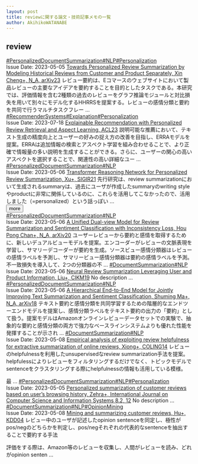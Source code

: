 ```yaml
---
layout: post
title: reviewに関する論文・技術記事メモの一覧
author: AkihikoWATANABE
---
```

## review
<div class="visible-content">
<a class="button" href="articles/PersonalizedDocumentSummarization.html">#PersonalizedDocumentSummarization</a><a class="button" href="articles/NLP.html">#NLP</a><a class="button" href="articles/Personalization.html">#Personalization</a><br><span class="issue_date">Issue Date: 2023-05-05</span>
<a href="https://github.com/AkihikoWatanabe/paper_notes/issues/647">Towards Personalized Review Summarization by Modeling Historical Reviews  from Customer and Product Separately, Xin Cheng+, N_A, arXiv23</a>
<span class="snippet">レビュー要約は、Eコマースのウェブサイトにおいて製品レビューの主要なアイデアを要約することを目的としたタスクである。本研究では、評価情報を含む2種類の過去のレビューをグラフ推論モジュールと対比損失を用いて別々にモデル化するHHRRSを提案する。レビューの感情分類と要約を共同で行うマルチタスクフレー ...</span>
<a class="button" href="articles/RecommenderSystems.html">#RecommenderSystems</a><a class="button" href="articles/Explanation.html">#Explanation</a><a class="button" href="articles/Personalization.html">#Personalization</a><br><span class="issue_date">Issue Date: 2023-07-18</span>
<a href="https://github.com/AkihikoWatanabe/paper_notes/issues/862">Explainable Recommendation with Personalized Review Retrieval and Aspect Learning, ACL23</a>
<span class="snippet">説明可能な推薦において、テキスト生成の精度向上とユーザーの好みの捉え方の改善を目指し、ERRAモデルを提案。ERRAは追加情報の検索とアスペクト学習を組み合わせることで、より正確で情報量の多い説明を生成することができる。さらに、ユーザーの関心の高いアスペクトを選択することで、関連性の高い詳細なユー ...</span>
<a class="button" href="articles/PersonalizedDocumentSummarization.html">#PersonalizedDocumentSummarization</a><a class="button" href="articles/NLP.html">#NLP</a><br><span class="issue_date">Issue Date: 2023-05-06</span>
<a href="https://github.com/AkihikoWatanabe/paper_notes/issues/655">Transformer Reasoning Network for Personalized Review Summarization, Xu+, SIGIR21</a>
<span class="snippet">先行研究は、review summarizationにおいて生成されるsummaryは、過去にユーザが作成したsummaryのwriting styleやproductに非常に関係しているのに、これらを活用してこなかったので、活用しました（=personalized）という話っぽい ...</span>
</div>
<button onclick="showMore(0)">more</button>

<div class="hidden-content">
<a class="button" href="articles/PersonalizedDocumentSummarization.html">#PersonalizedDocumentSummarization</a><a class="button" href="articles/NLP.html">#NLP</a><br><span class="issue_date">Issue Date: 2023-05-06</span>
<a href="https://github.com/AkihikoWatanabe/paper_notes/issues/656">A Unified Dual-view Model for Review Summarization and Sentiment  Classification with Inconsistency Loss, Hou Pong Chan+, N_A, arXiv20</a>
<span class="snippet">ユーザーレビューから要約と感情を取得するために、新しいデュアルビューモデルを提案。エンコーダーがレビューの文脈表現を学習し、サマリーデコーダーが要約を生成。ソースビュー感情分類器はレビューの感情ラベルを予測し、サマリービュー感情分類器は要約の感情ラベルを予測。不一致損失を導入して、2つの分類器の不 ...</span>
<a class="button" href="articles/DocumentSummarization.html">#DocumentSummarization</a><a class="button" href="articles/NLP.html">#NLP</a><br><span class="issue_date">Issue Date: 2023-05-06</span>
<a href="https://github.com/AkihikoWatanabe/paper_notes/issues/658">Neural Review Summarization Leveraging User and Product Information, Liu+, CIKM19</a>
<span class="snippet">No description ...</span>
<a class="button" href="articles/PersonalizedDocumentSummarization.html">#PersonalizedDocumentSummarization</a><a class="button" href="articles/NLP.html">#NLP</a><br><span class="issue_date">Issue Date: 2023-05-06</span>
<a href="https://github.com/AkihikoWatanabe/paper_notes/issues/652">A Hierarchical End-to-End Model for Jointly Improving Text Summarization  and Sentiment Classification, Shuming Ma+, N_A, arXiv18</a>
<span class="snippet">テキスト要約と感情分類を共同学習するための階層的なエンドツーエンドモデルを提案し、感情分類ラベルをテキスト要約の出力の「要約」として扱う。提案モデルはAmazonオンラインレビューデータセットでの実験で、抽象的な要約と感情分類の両方で強力なベースラインシステムよりも優れた性能を発揮することが示され ...</span>
<a class="button" href="articles/DocumentSummarization.html">#DocumentSummarization</a><a class="button" href="articles/NLP.html">#NLP</a><br><span class="issue_date">Issue Date: 2023-05-08</span>
<a href="https://github.com/AkihikoWatanabe/paper_notes/issues/663">Empirical analysis of exploiting review helpfulness for extractive summarization of online reviews, Xiong+, COLING14</a>
<span class="snippet">レビューのhelpfulnessを利用したunsupervisedなreview summarization手法を提案。helpfulessによりレビューをフィルタリングするだけでなく、トピックモデルでsentenceをクラスタリングする際にhelpfulnessの情報も活用している模様。最 ...</span>
<a class="button" href="articles/PersonalizedDocumentSummarization.html">#PersonalizedDocumentSummarization</a><a class="button" href="articles/NLP.html">#NLP</a><a class="button" href="articles/Personalization.html">#Personalization</a><br><span class="issue_date">Issue Date: 2023-05-05</span>
<a href="https://github.com/AkihikoWatanabe/paper_notes/issues/648">Personalized summarization of customer reviews based on user’s browsing history, Zehra+, International Journal on Computer Science and Information Systems 8.2, 12</a>
<span class="snippet">No description ...</span>
<a class="button" href="articles/DocumentSummarization.html">#DocumentSummarization</a><a class="button" href="articles/NLP.html">#NLP</a><a class="button" href="articles/OpinionMining.html">#OpinionMining</a><br><span class="issue_date">Issue Date: 2023-05-08</span>
<a href="https://github.com/AkihikoWatanabe/paper_notes/issues/662">Mining and summarizing customer reviews, Hu+, KDD04</a>
<span class="snippet">レビュー中のユーザが記述したopinion sentenceを同定し、極性がpos/negのどちらかを判定し、pos/negそれぞれの代表的なsentenceを抽出することで要約する手法評価をする際は、Amazon等のレビューを収集し、人間がレビューを読み、どれがopinion senten ...</span>
<button onclick="hideContent(0)" style="display: none;">hide</button>
</div>

